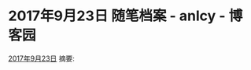 
# 2017年9月23日 随笔档案 - anlcy - 博客园






[2017年9月23日](https://www.cnblogs.com/camilla/archive/2017/09/23.html)
摘要: <html><head> <meta charset="utf-8"> <title>Table</title> <style type="text/css"> .table{ width: 100%; border-collapse:collapse; border-spacing:0; } ta[阅读全文](https://www.cnblogs.com/camilla/p/7582193.html)

